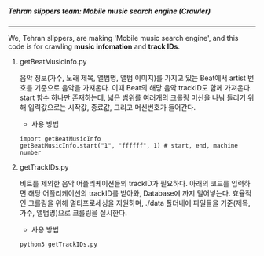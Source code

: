 ##### Tehran slippers team: Mobile music search engine (Crawler)
* * *

We, Tehran slippers, are making 'Mobile music search engine', and this code is for crawling **music infomation** and **track IDs**.

1. getBeatMusicinfo.py
	
    음악 정보(가수, 노래 제목, 앨범명, 앨범 이미지)를 가지고 있는 Beat에서 artist 번호를 기준으로 음악을 가져온다. 이때 Beat의 해당 음악 trackID도 함께 가져온다. start 함수 하나만 존재하는데, 넓은 범위를 여러개의 크롤링 머신을 나눠 돌리기 위해 입력값으로는 시작값, 종료값, 그리고 머신번호가 들어간다. 
	
	* 사용 방법

    ```
	import getBeatMusicInfo
    getBeatMusicInfo.start("1", "ffffff", 1) # start, end, machine number
    ```

2. getTrackIDs.py

	비트를 제외한 음악 어플리케이션들의 trackID가 필요하다. 아래의 코드를 입력하면 해당 어플리케이션의 trackID를 받아와, Database에 까지 밀어넣는다. 효율적인 크롤링을 위해 멀티프로세싱을 지원하며, ./data 폴더내에 파일들을 기준(제목, 가수, 앨범명)으로 크롤링을 실시한다.

	* 사용 방법
	
	```
    python3 getTrackIDs.py
	```
	